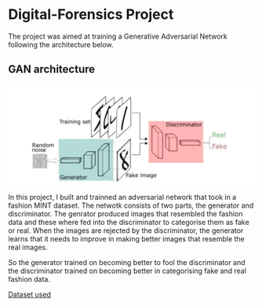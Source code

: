 # Digital-Forensics Project

The project was aimed at training a Generative Adversarial Network following the architecture below.
## GAN architecture

![GAN](GAN.JPG)

In this project, I built and trainned an adversarial network that took in a fashion MINT dataset.
The netwotk consists of two parts, the generator and discriminator. The genrator produced images that resembled the fashion data and these where fed into the discriminator to categorise them as fake or real.
When the images are rejected by the discriminator, the generator learns that it needs to improve in making better images that resemble the real images.

So the generator trained on becoming better to fool the discriminator and the discriminator trained on becoming better in categorising fake and real fashion data.

[Dataset used](https://www.kaggle.com/datasets/zalando-research/fashionmnist)
